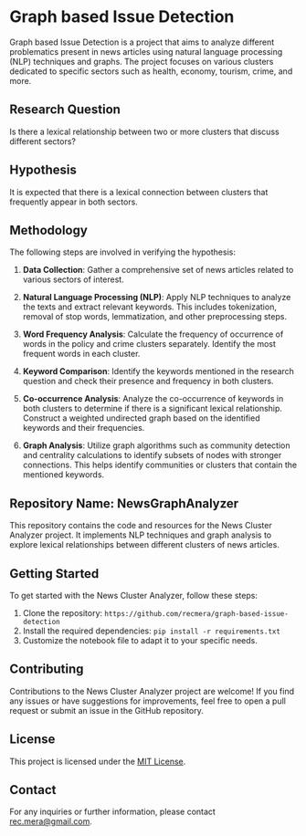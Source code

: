 # Graph based Issue Detection

Graph based Issue Detection is a project that aims to analyze different problematics present in news articles using natural language processing (NLP) techniques and graphs. The project focuses on various clusters dedicated to specific sectors such as health, economy, tourism, crime, and more.

## Research Question

Is there a lexical relationship between two or more clusters that discuss different sectors?

## Hypothesis

It is expected that there is a lexical connection between clusters that frequently appear in both sectors.

## Methodology

The following steps are involved in verifying the hypothesis:

1. **Data Collection**: Gather a comprehensive set of news articles related to various sectors of interest.

2. **Natural Language Processing (NLP)**: Apply NLP techniques to analyze the texts and extract relevant keywords. This includes tokenization, removal of stop words, lemmatization, and other preprocessing steps.

3. **Word Frequency Analysis**: Calculate the frequency of occurrence of words in the policy and crime clusters separately. Identify the most frequent words in each cluster.

4. **Keyword Comparison**: Identify the keywords mentioned in the research question and check their presence and frequency in both clusters.

5. **Co-occurrence Analysis**: Analyze the co-occurrence of keywords in both clusters to determine if there is a significant lexical relationship. Construct a weighted undirected graph based on the identified keywords and their frequencies.

6. **Graph Analysis**: Utilize graph algorithms such as community detection and centrality calculations to identify subsets of nodes with stronger connections. This helps identify communities or clusters that contain the mentioned keywords.

## Repository Name: NewsGraphAnalyzer

This repository contains the code and resources for the News Cluster Analyzer project. It implements NLP techniques and graph analysis to explore lexical relationships between different clusters of news articles.

## Getting Started

To get started with the News Cluster Analyzer, follow these steps:

1. Clone the repository: `https://github.com/recmera/graph-based-issue-detection`
2. Install the required dependencies: `pip install -r requirements.txt`
3. Customize the notebook file to adapt it to your specific needs.

## Contributing

Contributions to the News Cluster Analyzer project are welcome! If you find any issues or have suggestions for improvements, feel free to open a pull request or submit an issue in the GitHub repository.

## License

This project is licensed under the [MIT License](LICENSE).

## Contact

For any inquiries or further information, please contact [rec.mera@gmail.com](mailto:rec.mera@gmail.com).

